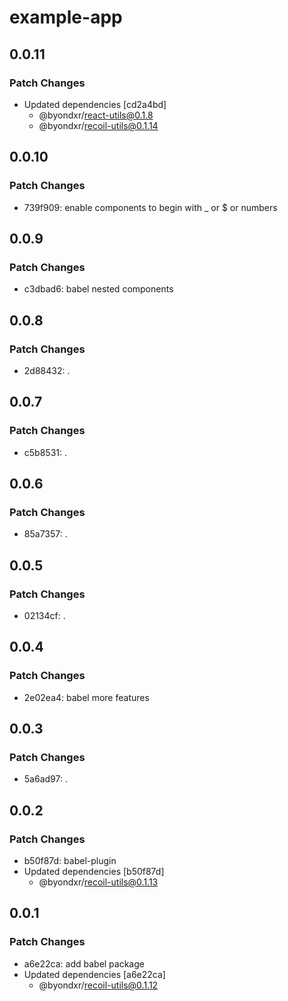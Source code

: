# example-app

## 0.0.11

### Patch Changes

- Updated dependencies [cd2a4bd]
  - @byondxr/react-utils@0.1.8
  - @byondxr/recoil-utils@0.1.14

## 0.0.10

### Patch Changes

- 739f909: enable components to begin with \_ or $ or numbers

## 0.0.9

### Patch Changes

- c3dbad6: babel nested components

## 0.0.8

### Patch Changes

- 2d88432: .

## 0.0.7

### Patch Changes

- c5b8531: .

## 0.0.6

### Patch Changes

- 85a7357: .

## 0.0.5

### Patch Changes

- 02134cf: .

## 0.0.4

### Patch Changes

- 2e02ea4: babel more features

## 0.0.3

### Patch Changes

- 5a6ad97: .

## 0.0.2

### Patch Changes

- b50f87d: babel-plugin
- Updated dependencies [b50f87d]
  - @byondxr/recoil-utils@0.1.13

## 0.0.1

### Patch Changes

- a6e22ca: add babel package
- Updated dependencies [a6e22ca]
  - @byondxr/recoil-utils@0.1.12

